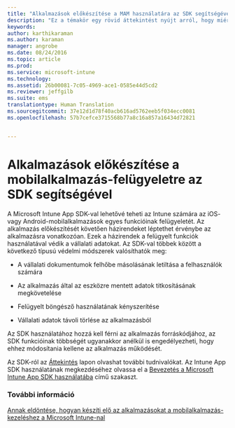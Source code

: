 ```yaml
---
title: "Alkalmazások előkészítése a MAM használatára az SDK segítségével | Microsoft Intune"
description: "Ez a témakör egy rövid áttekintést nyújt arról, hogy miért érdemes az Intune SDK-t használnia."
keywords: 
author: karthikaraman
ms.author: karaman
manager: angrobe
ms.date: 08/24/2016
ms.topic: article
ms.prod: 
ms.service: microsoft-intune
ms.technology: 
ms.assetid: 26b00081-7c05-4969-ace1-0585e44d5cd2
ms.reviewer: jeffgilb
ms.suite: ems
translationtype: Human Translation
ms.sourcegitcommit: 37e12d1d78f40acb616ad5762eeb5f034ecc0081
ms.openlocfilehash: 57b7cefce3715568b77a8c16a857a16434d72821


---
```


# Alkalmazások előkészítése a mobilalkalmazás-felügyeletre az SDK segítségével
A Microsoft Intune App SDK-val lehetővé teheti az Intune számára az iOS- vagy Android-mobilalkalmazások egyes funkcióinak felügyeletét. Az alkalmazás előkészítését követően házirendeket léptethet érvénybe az alkalmazásra vonatkozóan. Ezek a házirendek a felügyelt funkciók használatával védik a vállalati adatokat. Az SDK-val többek között a következő típusú védelmi módszerek valósíthatók meg:

-   A vállalati dokumentumok felhőbe másolásának letiltása a felhasználók számára

-   Az alkalmazás által az eszközre mentett adatok titkosításának megkövetelése

-   Felügyelt böngésző használatának kényszerítése

-   Vállalati adatok távoli törlése az alkalmazásból

Az SDK használatához hozzá kell férni az alkalmazás forráskódjához, az SDK funkcióinak többségét ugyanakkor anélkül is engedélyezheti, hogy ehhez módosítania kellene az alkalmazás működését.

Az SDK-ról az [Áttekintés](/intune/develop/intune-app-sdk) lapon olvashat további tudnivalókat. Az Intune App SDK használatának megkezdéséhez olvassa el a [Bevezetés a Microsoft Intune App SDK használatába](/intune/develop/intune-app-sdk-get-started) című szakaszt.

### További információ
[Annak eldöntése, hogyan készíti elő az alkalmazásokat a mobilalkalmazás-kezeléshez a Microsoft Intune-nal](decide-how-to-prepare-apps-for-mobile-application-management-with-microsoft-intune.md)



<!--HONumber=Oct16_HO3-->


